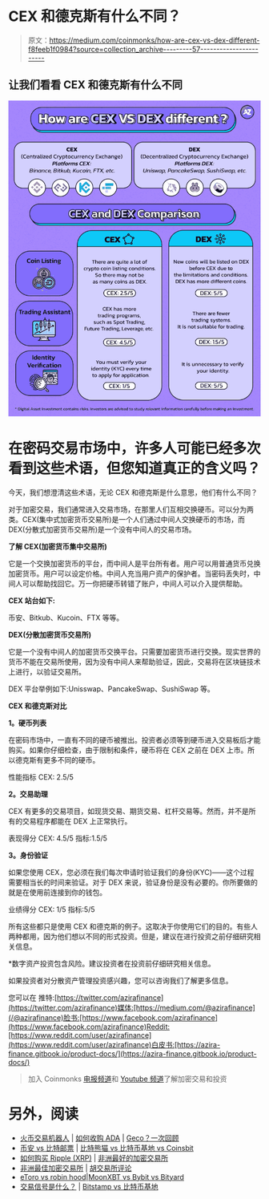 # CEX 和德克斯有什么不同？

> 原文：<https://medium.com/coinmonks/how-are-cex-vs-dex-different-f8feeb1f0984?source=collection_archive---------57----------------------->

## 让我们看看 CEX 和德克斯有什么不同

![](img/34ec30b8344117cc26d003816b8b6d78.png)

# 在密码交易市场中，许多人可能已经多次看到这些术语，但您知道真正的含义吗？

今天，我们想澄清这些术语，无论 CEX 和德克斯是什么意思，他们有什么不同？

对于加密交易，我们通常进入交易市场，在那里人们互相交换硬币。可以分为两类。CEX(集中式加密货币交易所)是一个人们通过中间人交换硬币的市场，而 DEX(分散式加密货币交易所)是一个没有中间人的交易市场。

**了解 CEX(加密货币集中交易所)**

它是一个交换加密货币的平台，而中间人是平台所有者。用户可以用普通货币兑换加密货币。用户可以设定价格。中间人充当用户资产的保护者。当密码丢失时，中间人可以帮助找回它。万一你把硬币转错了账户，中间人可以介入提供帮助。

**CEX 站台如下:**

币安、Bitkub、Kucoin、FTX 等等。

**DEX(分散加密货币交易所)**

它是一个没有中间人的加密货币交换平台。只需要加密货币进行交换。现实世界的货币不能在交易所使用，因为没有中间人来帮助验证，因此，交易将在区块链技术上进行，以验证交易所。

DEX 平台举例如下:Unisswap、PancakeSwap、SushiSwap 等。

**CEX 和德克斯对比**

**1。硬币列表**

在密码市场中，一直有不同的硬币被推出。投资者必须等到硬币进入交易板后才能购买。如果你仔细检查，由于限制和条件，硬币将在 CEX 之前在 DEX 上市。所以德克斯有更多不同的硬币。

性能指标 CEX: 2.5/5

**2。交易助理**

CEX 有更多的交易项目，如现货交易、期货交易、杠杆交易等。然而，并不是所有的交易程序都能在 DEX 上正常执行。

表现得分
CEX: 4.5/5
指标:1.5/5

**3。身份验证**

如果您使用 CEX，您必须在我们每次申请时验证我们的身份(KYC)——这个过程需要相当长的时间来验证。对于 DEX 来说，验证身份是没有必要的。你所要做的就是在使用前连接到你的钱包。

业绩得分
CEX: 1/5
指标:5/5

所有这些都只是使用 CEX 和德克斯的例子。这取决于你使用它们的目的。有些人两种都用，因为他们想以不同的形式投资。但是，建议在进行投资之前仔细研究相关信息。

*数字资产投资包含风险。建议投资者在投资前仔细研究相关信息。

如果投资者对分散资产管理投资感兴趣，您可以咨询我们了解更多信息。

您可以在
推特:[https://twitter.com/azirafinance](https://twitter.com/azirafinance)媒体:[https://medium.com/@azirafinance](/@azirafinance)脸书:[https://www.facebook.com/azirafinance](https://www.facebook.com/azirafinance)Reddit:[https://www.reddit.com/user/azirafinance](https://www.reddit.com/user/azirafinance)白皮书:[https://azira-finance.gitbook.io/product-docs/](https://azira-finance.gitbook.io/product-docs/)

> 加入 Coinmonks [电报频道](https://t.me/coincodecap)和 [Youtube 频道](https://www.youtube.com/c/coinmonks/videos)了解加密交易和投资

# 另外，阅读

*   [火币交易机器人](https://coincodecap.com/huobi-trading-bot) | [如何收购 ADA](https://coincodecap.com/buy-ada-cardano) | [Geco？一次回顾](https://coincodecap.com/geco-one-review)
*   [币安 vs 比特邮票](https://coincodecap.com/binance-vs-bitstamp) | [比特熊猫 vs 比特币基地 vs Coinsbit](https://coincodecap.com/bitpanda-coinbase-coinsbit)
*   [如何购买 Ripple (XRP)](https://coincodecap.com/buy-ripple-india) | [非洲最好的加密交易所](https://coincodecap.com/crypto-exchange-africa)
*   [非洲最佳加密交易所](https://coincodecap.com/crypto-exchange-africa) | [胡交易所评论](https://coincodecap.com/hoo-exchange-review)
*   [eToro vs robin hood](https://coincodecap.com/etoro-robinhood)|[MoonXBT vs Bybit vs Bityard](https://coincodecap.com/bybit-bityard-moonxbt)
*   [交易信号是什么？](https://coincodecap.com/trading-signal) | [Bitstamp vs 比特币基地](https://coincodecap.com/bitstamp-coinbase)
